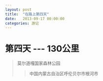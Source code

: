```yaml
---
layout: post
title:  "在路上第四天"
date:   2013-09-17 00:00:00
categories: 游记
---
```

第四天 --- 130公里
===
> 莫尔道嘎国家森林公园
>> 中国内蒙古自治区呼伦贝尔市根河市